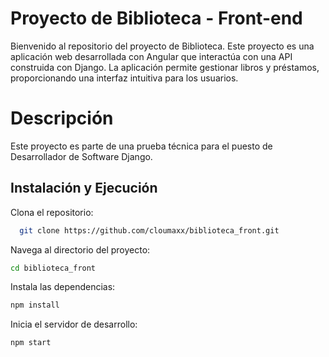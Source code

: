 
# Proyecto de Biblioteca - Front-end


Bienvenido al repositorio del proyecto de Biblioteca. Este proyecto es una aplicación web desarrollada con Angular que interactúa con una API construida con Django. La aplicación permite gestionar libros y préstamos, proporcionando una interfaz intuitiva para los usuarios.

# Descripción
Este proyecto es parte de una prueba técnica para el puesto de Desarrollador de Software Django.



## Instalación y Ejecución

Clona el repositorio:
```bash
  git clone https://github.com/cloumaxx/biblioteca_front.git
```
Navega al directorio del proyecto:

```bash
cd biblioteca_front
```
Instala las dependencias:
```bash
npm install
```
Inicia el servidor de desarrollo:

```bash
npm start
```